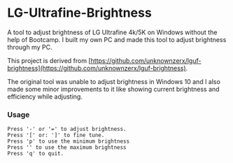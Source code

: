 # LG-Ultrafine-Brightness

A tool to adjust brightness of LG Ultrafine 4k/5K on Windows without the help of Bootcamp. I built my own PC and made this tool to adjust brightness through my PC.

This project is derived from [https://github.com/unknownzerx/lguf-brightness](https://github.com/unknownzerx/lguf-brightness).

The original tool was unable to adjust brightness in Windows 10 and I also made some minor improvements to it like showing current brightness and efficiency while adjusting.


### Usage

```
Press '-' or '=' to adjust brightness.
Press '[' or: ']' to fine tune.
Press 'p' to use the minimum brightness
Press '' to use the maximum brightness
Press 'q' to quit.
```
